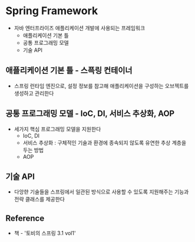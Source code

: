 # Spring Framework
- 자바 엔터프라이즈 애플리케이션 개발에 사용되는 프레임워크
    - 애플리케이션 기본 틀
    - 공통 프로그래밍 모델
    - 기술 API

## 애플리케이션 기본 틀 - 스픅링 컨테이너
- 스프링 런타임 엔진으로, 설정 정보를 참고해 애플리케이션을 구성하는 오브젝트를 생성하고 관리한다

## 공통 프로그래밍 모델 - IoC, DI, 서비스 추상화, AOP
- 세가지 핵심 프로그래밍 모델을 지원한다
    - IoC, DI
    - 서비스 추상화 : 구체적인 기술과 환경에 종속되지 않도록 유연한 추상 계층을 두는 방법
    - AOP

## 기술 API
- 다앙햔 기술들을 스프링에서 일관된 방식으로 사용할 수 있도록 지원해주는 기능과 전략 클래스를 제공한다

## Reference
- 책 - '토비의 스프링 3.1 vol1'